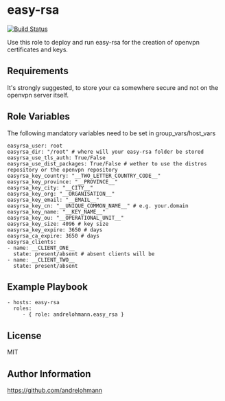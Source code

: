 easy-rsa
========

[![Build Status](https://travis-ci.org/andrelohmann/ansible-role-easy_rsa.svg?branch=master)](https://travis-ci.org/andrelohmann/ansible-role-easy_rsa)

Use this role to deploy and run easy-rsa for the creation of openvpn certificates and keys.

Requirements
------------

It's strongly suggested, to store your ca somewhere secure and not on the openvpn server itself.

Role Variables
--------------

The following mandatory variables need to be set in group_vars/host_vars

    easyrsa_user: root
    easyrsa_dir: "/root" # where will your easy-rsa folder be stored
    easyrsa_use_tls_auth: True/False
    easyrsa_use_dist_packages: True/False # wether to use the distros repository or the openvpn repository
    easyrsa_key_country: "__TWO_LETTER_COUNTRY_CODE__"
    easyrsa_key_province: "__PROVINCE__"
    easyrsa_key_city: "__CITY__"
    easyrsa_key_org: "__ORGANISATION__"
    easyrsa_key_email: "__EMAIL__"
    easyrsa_key_cn: "__UNIQUE_COMMON_NAME__" # e.g. your.domain
    easyrsa_key_name: "__KEY_NAME__"
    easyrsa_key_ou: "__OPERATIONAL_UNIT__"
    easyrsa_key_size: 4096 # key size
    easyrsa_key_expire: 3650 # days
    easyrsa_ca_expire: 3650 # days
    easyrsa_clients:
    - name: __CLIENT_ONE__
      state: present/absent # absent clients will be
    - name: __CLIENT_TWO__
      state: present/absent

Example Playbook
----------------

    - hosts: easy-rsa
      roles:
         - { role: andrelohmann.easy_rsa }

License
-------

MIT

Author Information
------------------

https://github.com/andrelohmann
